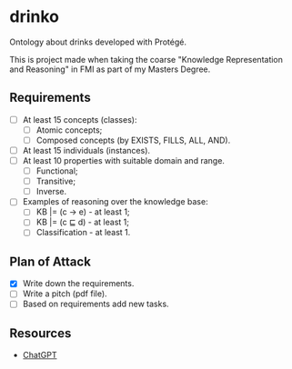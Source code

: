 # drinko

Ontology about drinks developed with Protégé.

This is project made when taking the coarse "Knowledge Representation and Reasoning" in FMI as part of my Masters Degree.

## Requirements

- [ ] At least 15 concepts (classes):
  - [ ] Atomic concepts;
  - [ ] Composed concepts (by EXISTS, FILLS, ALL, AND).
- [ ] At least 15 individuals (instances).
- [ ] At least 10 properties with suitable domain and range.
  - [ ] Functional;
  - [ ] Transitive;
  - [ ] Inverse.
- [ ] Examples of reasoning over the knowledge base:
  - [ ] KB |= (c → e)  - at least 1;
  - [ ] KB |= (c ⊑ d) - at least 1;
  - [ ] Classification - at least 1.

## Plan of Attack

- [X] Write down the requirements.
- [ ] Write a pitch (pdf file).
- [ ] Based on requirements add new tasks.

## Resources

- [ChatGPT](https://openai.com/blog/chatgpt/)
